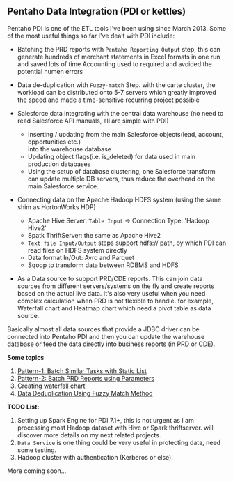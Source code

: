 ## Pentaho Data Integration (PDI or kettles) ##

Pentaho PDI is one of the ETL tools I've been using since March 2013. Some of the 
most useful things so far I've dealt with PDI include:

* Batching the PRD reports with `Pentaho Reporting Output` step, this can generate 
  hundreds of merchant statements in Excel formats in one run and saved lots of time 
  Accounting used to required and avoided the potential humen errors

* Data de-duplication with `Fuzzy-match` Step. with the carte cluster, the workload can be
  distributed onto 5-7 servers which greatly improved the speed and made a time-sensitive
  recurring project possible

* Salesforce data integrating with the central data warehouse (no need to read Salesforce 
  API manuals, all are simple with PDI)
  + Inserting / updating from the main Salesforce objects(lead, account, opportunities etc.)  
    into the warehouse database
  + Updating object flags(i.e. is_deleted) for data used in main production databases
  + Using the setup of database clustering, one Salesforce transform can update 
    multiple DB servers, thus reduce the overhead on the main Salesforce service.

* Connecting data on the Apache Hadoop HDFS system (using the same shim as HortonWorks HDP)
  + Apache Hive Server: `Table Input` -> Connection Type: 'Hadoop Hive2'
  + Spatk ThriftServer: the same as Apache Hive2
  + `Text file Input/Output` steps support hdfs:// path, by which PDI can read files on HDFS system directly
  + Data format In/Out: Avro and Parquet 
  + Sqoop to transform data between RDBMS and HDFS 

* As a Data source to support PRD/CDE reports. This can join data sources from different 
  servers/systems on the fly and create reports based on the actual live data. 
  It's also very useful when you need complex calculation when PRD is not flexible to handle. 
  for example, Waterfall chart and Heatmap chart which need a pivot table as data source. 

Basically almost all data sources that provide a JDBC driver can be connected into Pentaho PDI
and then you can update the warehouse database or feed the data directly into business reports
(in PRD or CDE). 

**Some topics**
1. [Pattern-1: Batch Similar Tasks with Static List](pdi_pattern_batching_with_static_list.md)
2. [Pattern-2: Batch PRD Reports using Parameters](pdi_pattern_automate_with_parameters.md)
3. [Creating waterfall chart](prd_pdi_waterfall-chart.md)
4. [Data Deduplication Using Fuzzy Match Method](pdi_fuzzy_match.md)


**TODO List:**
1. Setting up Spark Engine for PDI 7.1+, this is not urgent as I am processing most Hadoop 
   dataset with Hive or Spark thriftserver. will discover more details on my next related projects.
2. `Data Service` is one thing could be very useful in protecting data, need some testing.
3. Hadoop cluster with authentication (Kerberos or else).

More coming soon...

